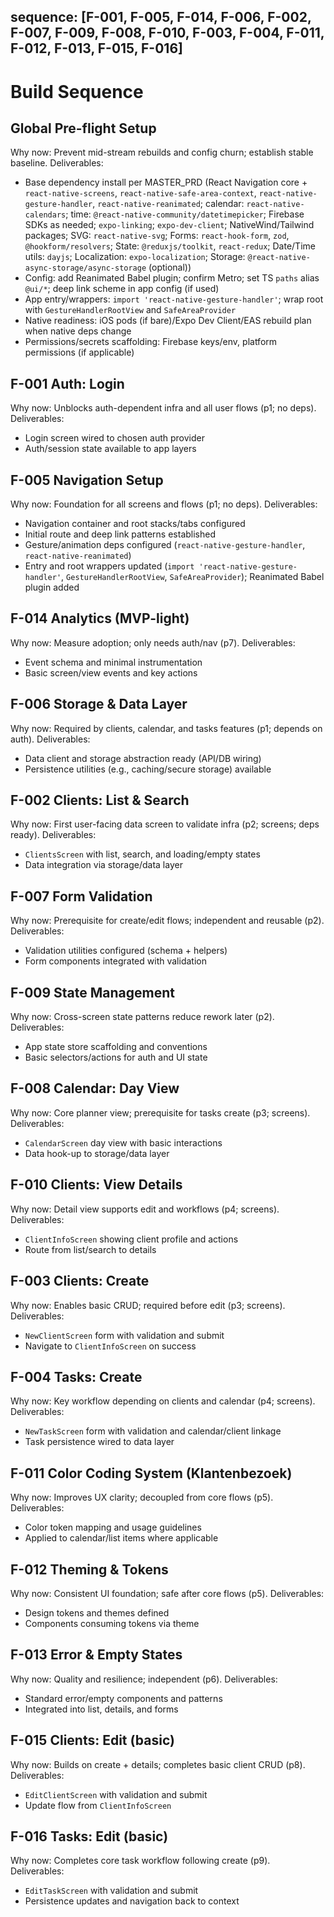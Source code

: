 sequence: [F-001, F-005, F-014, F-006, F-002, F-007, F-009, F-008, F-010, F-003, F-004, F-011, F-012, F-013, F-015, F-016]
---

# Build Sequence

## Global Pre-flight Setup
Why now: Prevent mid-stream rebuilds and config churn; establish stable baseline.
Deliverables:
- Base dependency install per MASTER_PRD (React Navigation core + `react-native-screens`, `react-native-safe-area-context`, `react-native-gesture-handler`, `react-native-reanimated`; calendar: `react-native-calendars`; time: `@react-native-community/datetimepicker`; Firebase SDKs as needed; `expo-linking`; `expo-dev-client`; NativeWind/Tailwind packages; SVG: `react-native-svg`; Forms: `react-hook-form`, `zod`, `@hookform/resolvers`; State: `@reduxjs/toolkit`, `react-redux`; Date/Time utils: `dayjs`; Localization: `expo-localization`; Storage: `@react-native-async-storage/async-storage` (optional))
- Config: add Reanimated Babel plugin; confirm Metro; set TS `paths` alias `@ui/*`; deep link scheme in app config (if used)
- App entry/wrappers: `import 'react-native-gesture-handler'`; wrap root with `GestureHandlerRootView` and `SafeAreaProvider`
- Native readiness: iOS pods (if bare)/Expo Dev Client/EAS rebuild plan when native deps change
- Permissions/secrets scaffolding: Firebase keys/env, platform permissions (if applicable)

## F-001 Auth: Login
Why now: Unblocks auth-dependent infra and all user flows (p1; no deps).
Deliverables:
- Login screen wired to chosen auth provider
- Auth/session state available to app layers

## F-005 Navigation Setup
Why now: Foundation for all screens and flows (p1; no deps).
Deliverables:
- Navigation container and root stacks/tabs configured
- Initial route and deep link patterns established
- Gesture/animation deps configured (`react-native-gesture-handler`, `react-native-reanimated`)
- Entry and root wrappers updated (`import 'react-native-gesture-handler'`, `GestureHandlerRootView`, `SafeAreaProvider`); Reanimated Babel plugin added

## F-014 Analytics (MVP-light)
Why now: Measure adoption; only needs auth/nav (p7).
Deliverables:
- Event schema and minimal instrumentation
- Basic screen/view events and key actions

## F-006 Storage & Data Layer
Why now: Required by clients, calendar, and tasks features (p1; depends on auth).
Deliverables:
- Data client and storage abstraction ready (API/DB wiring)
- Persistence utilities (e.g., caching/secure storage) available

## F-002 Clients: List & Search
Why now: First user-facing data screen to validate infra (p2; screens; deps ready).
Deliverables:
- `ClientsScreen` with list, search, and loading/empty states
- Data integration via storage/data layer

## F-007 Form Validation
Why now: Prerequisite for create/edit flows; independent and reusable (p2).
Deliverables:
- Validation utilities configured (schema + helpers)
- Form components integrated with validation

## F-009 State Management
Why now: Cross-screen state patterns reduce rework later (p2).
Deliverables:
- App state store scaffolding and conventions
- Basic selectors/actions for auth and UI state

## F-008 Calendar: Day View
Why now: Core planner view; prerequisite for tasks create (p3; screens).
Deliverables:
- `CalendarScreen` day view with basic interactions
- Data hook-up to storage/data layer

## F-010 Clients: View Details
Why now: Detail view supports edit and workflows (p4; screens).
Deliverables:
- `ClientInfoScreen` showing client profile and actions
- Route from list/search to details

## F-003 Clients: Create
Why now: Enables basic CRUD; required before edit (p3; screens).
Deliverables:
- `NewClientScreen` form with validation and submit
- Navigate to `ClientInfoScreen` on success

## F-004 Tasks: Create
Why now: Key workflow depending on clients and calendar (p4; screens).
Deliverables:
- `NewTaskScreen` form with validation and calendar/client linkage
- Task persistence wired to data layer

## F-011 Color Coding System (Klantenbezoek)
Why now: Improves UX clarity; decoupled from core flows (p5).
Deliverables:
- Color token mapping and usage guidelines
- Applied to calendar/list items where applicable

## F-012 Theming & Tokens
Why now: Consistent UI foundation; safe after core flows (p5).
Deliverables:
- Design tokens and themes defined
- Components consuming tokens via theme

## F-013 Error & Empty States
Why now: Quality and resilience; independent (p6).
Deliverables:
- Standard error/empty components and patterns
- Integrated into list, details, and forms

## F-015 Clients: Edit (basic)
Why now: Builds on create + details; completes basic client CRUD (p8).
Deliverables:
- `EditClientScreen` with validation and submit
- Update flow from `ClientInfoScreen`

## F-016 Tasks: Edit (basic)
Why now: Completes core task workflow following create (p9).
Deliverables:
- `EditTaskScreen` with validation and submit
- Persistence updates and navigation back to context


